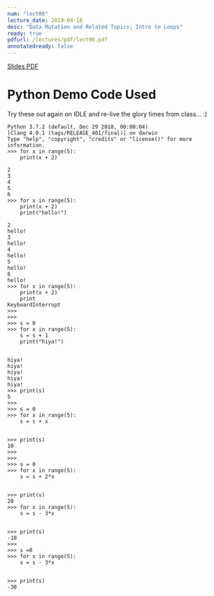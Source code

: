 ```yaml
---
num: "lect06"
lecture_date: 2019-04-18
desc: "Data Mutation and Related Topics; Intro to Loops"
ready: true
pdfurl: /lectures/pdf/lect06.pdf
annotatedready: false
---
```


<a href="{{page.pdfurl | relative_url }}" data-ajax="false">Slides PDF</a>

# Python Demo Code Used

Try these out again on IDLE and re-live the glory times from class... :)

```
Python 3.7.2 (default, Dec 29 2018, 00:00:04) 
[Clang 4.0.1 (tags/RELEASE_401/final)] on darwin
Type "help", "copyright", "credits" or "license()" for more information.
>>> for x in range(5):
	print(x + 2)
	
2
3
4
5
6
>>> for x in range(5):
	print(x + 2)
	print("hello!")
	
2
hello!
3
hello!
4
hello!
5
hello!
6
hello!
>>> for x in range(5):
	print(x + 2)
	print
KeyboardInterrupt
>>> 
>>> 
>>> s = 0
>>> for x in range(5):
	s = s + 1
	print("hiya!")

	
hiya!
hiya!
hiya!
hiya!
hiya!
>>> print(s)
5
>>> 
>>> s = 0
>>> for x in range(5):
	s = s + x

	
>>> print(s)
10
>>> 
>>> 
>>> s = 0
>>> for x in range(5):
	s = s + 2*x

	
>>> print(s)
20
>>> for x in range(5):
	s = s - 3*x

	
>>> print(s)
-10
>>> 
>>> s =0
>>> for x in range(5):
	s = s - 3*x

	
>>> print(s)
-30

```
